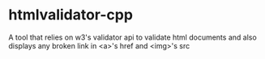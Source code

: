 # htmlvalidator-cpp
A tool that relies on w3's validator api to validate html documents and also displays any broken link in &lt;a>'s href and &lt;img>'s src
